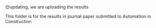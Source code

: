 😊updating, we are uploading the results

This folder is for the results in journal paper submitted to Automation in Construction

